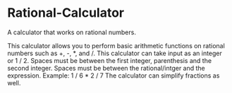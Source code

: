 # Rational-Calculator
A calculator that works on rational numbers.

This calculator allows you to perform basic arithmetic functions on rational numbers such as +, -, *, and /.
This calculator can take input as an integer or 1 / 2.
Spaces must be between the first integer, parenthesis and the second integer. 
Spaces must be between the rational/intger and the expression.
Example:
1 / 6 * 2 / 7
The calculator can simplify fractions as well.
